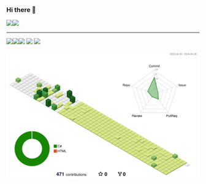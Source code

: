 ### Hi there 👋
<img src = "https://img.shields.io/badge/Unity-FFFFFF?style=flat&logo=Unity&logoColor=black"><img src="https://img.shields.io/badge/-C%23-239120?style=flat&logo=CSharp&logoColor=white"/>
 _______  
<img src="https://img.shields.io/badge/GitHub-181717?style=flat&logo=GitHub&logoColor=white"/><img src="https://img.shields.io/badge/Mysql-4479A1?style=flat&logo=mysql&logoColor=white"/><img src="https://img.shields.io/badge/html5-E34F26?style=flat&logo=mysql&logoColor=white"/>
<img src="https://img.shields.io/badge/css3-1572B6?style=flat&logo=mysql&logoColor=white"/>
<img src="https://img.shields.io/badge/Javascript-F7DF1E?style=flat&logo=javascript&logoColor=white"/>

![](./profile-3d-contrib/profile-green-animate.svg)

<!--
**yjh701701/yjh701701** is a ✨ _special_ ✨ repository because its `README.md` (this file) appears on your GitHub profile.

Here are some ideas to get you started:

- 🔭 I’m currently working on ...
- 🌱 I’m currently learning ...
- 👯 I’m looking to collaborate on ...
- 🤔 I’m looking for help with ...
- 💬 Ask me about ...
- 📫 How to reach me: ...
- 😄 Pronouns: ...
- ⚡ Fun fact: ...
-->
